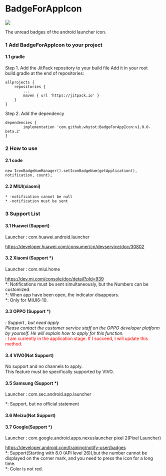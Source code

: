 # BadgeForAppIcon

[![](https://jitpack.io/v/whytot/BadgeForAppIcon.svg)](https://jitpack.io/#whytot/BadgeForAppIcon)</br>

The unread badges of the android launcher icon.

### 1  Add BadgeForAppIcon to your project

#### 1.1  gradle

Step 1. Add the JitPack repository to your build file
Add it in your root build.gradle at the end of repositories:

	allprojects {
		repositories {
			...
			maven { url 'https://jitpack.io' }
		}
	}
Step 2. Add the dependency

	dependencies {
	        implementation 'com.github.whytot:BadgeForAppIcon:v1.0.0-beta.2'
	}
	
### 2  How to use

#### 2.1  code

	new IconBadgeNumManager().setIconBadgeNum(getApplication(), notification, count);

#### 2.2  MIUI(xiaomi)
	
	* -notification cannot be null
	* -notification must be sent
	
### 3  Support List

#### 3.1 	Huawei (Support)

Launcher : com.huawei.android.launcher

https://developer.huawei.com/consumer/cn/devservice/doc/30802</br>

#### 3.2 	Xiaomi (Support *)

Launcher : com.miui.home

https://dev.mi.com/console/doc/detail?pId=939</br>
*:  Notifications must be sent simultaneously, but the Numbers can be customized.</br>
*:  When app have been open, the indicator disappears.</br>
*:  Only for MIUI6-10.</br>

#### 3.3 	OPPO (Support *)

*:  Support , but need apply</br>
Please contact the customer service staff on the OPPO developer platform by yourself. He will explain how to apply for this function.</br>
<font color='red'>*:  I am currently in the application stage. If I succeed, I will update this method.</font></br>

#### 3.4 	VIVO(Not Support)

No support and no channels to apply.</br>
This feature must be specifically supported by VIVO.</br>

#### 3.5 	Samsung (Support *)

Launcher : com.sec.android.app.launcher

*:  Support, but no official statement </br>

#### 3.6 	Meizu(Not Support)

#### 3.7 	Google(Support *)

Launcher : com.google.android.apps.nexuslauncher pixel 2(Pixel Launcher)

https://developer.android.com/training/notify-user/badges</br>
*:  Support(Starting with 8.0 (API level 26)),but the number cannot be displayed on the corner mark, and you need to press the icon for a long time.</br>
*:  Color is not red.</br>
